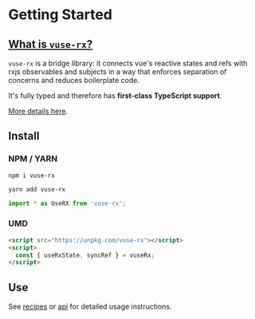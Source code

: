 # Getting Started

## [What is `vuse-rx`?](/guide/)

`vuse-rx` is a bridge library:
it connects vue's reactive states and refs with rxjs observables and subjects
in a way that enforces separation of concerns and reduces boilerplate code.

It's fully typed and therefore has **first-class TypeScript support**.

[More details here](/guide/).

## Install

### NPM / YARN
`npm i vuse-rx`

`yarn add vuse-rx`

```ts
import * as UseRX from 'vuse-rx';
```

### UMD

```html
<script src="https://unpkg.com/vuse-rx"></script>
<script>
  const { useRxState, syncRef } = vuseRx;
</script>
```

## Use

See [recipes](/recipes/counter) or [api](api/use-rx-state) for detailed usage instructions.
